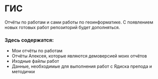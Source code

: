 # ГИС
Отчёты по работам и сами работы по геоинформатике.
С появлением новых готовых работ репозиторий будет дополняться.

### Здесь содержатся:

- Мои отчёты по работам
- Отчёты Алексея, которые являются демоверсией моих отчётов
- Иходные файлы работ
- Данные, необходимые для выполнения работ с Ядиска препода и методички
